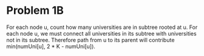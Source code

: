 # Problem 1B
For each node u, count how many universities are in subtree rooted at u. For each node u, we must connect all universities in its subtree with universities not in its subtree. Therefore path from u to its parent will contribute min(numUni[u], 2 * K - numUni[u]).
